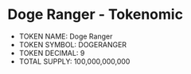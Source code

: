 # Doge Ranger - Tokenomic

* TOKEN NAME: Doge Ranger
* TOKEN SYMBOL: DOGERANGER
* TOKEN DECIMAL: 9
* TOTAL SUPPLY: 100,000,000,000

